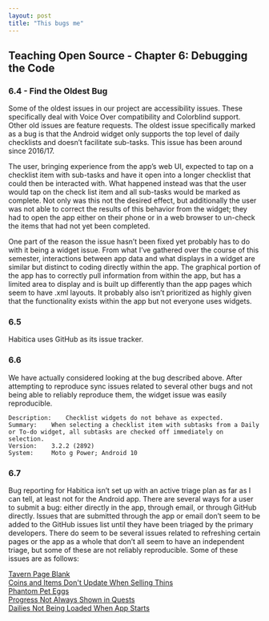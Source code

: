 ```yaml
---
layout: post
title: "This bugs me"
---
```


## Teaching Open Source - Chapter 6: Debugging the Code  

### 6.4 - Find the Oldest Bug

Some of the oldest issues in our project are accessibility issues. These specifically deal with Voice Over compatibility and Colorblind support. Other old issues are feature requests. The oldest issue specifically marked as a bug is that the Android widget only supports the top level of daily checklists and doesn’t facilitate sub-tasks. This issue has been around since 2016/17.  

The user, bringing experience from the app’s web UI, expected to tap on a checklist item with sub-tasks and have it open into a longer checklist that could then be interacted with. What happened instead was that the user would tap on the check list item and all sub-tasks would be marked as complete. Not only was this not the desired effect, but additionally the user was not able to correct the results of this behavior from the widget; they had to open the app either on their phone or in a web browser to un-check the items that had not yet been completed.  

One part of the reason the issue hasn’t been fixed yet probably has to do with it being a widget issue. From what I’ve gathered over the course of this semester, interactions between app data and what displays in a widget are similar but distinct to coding directly within the app. The graphical portion of the app has to correctly pull information from within the app, but has a limited area to display and is built up differently than the app pages which seem to have .xml layouts. It probably also isn’t prioritized as highly given that the functionality exists within the app but not everyone uses widgets.  


### 6.5  

Habitica uses GitHub as its issue tracker.  


### 6.6  

We have actually considered looking at the bug described above. After attempting to reproduce sync issues related to several other bugs and not being able to reliably reproduce them, the widget issue was easily reproducible.

```
Description:	Checklist widgets do not behave as expected.
Summary:	When selecting a checklist item with subtasks from a Daily or To-do widget, all subtasks are checked off immediately on selection. 
Version:	3.2.2 (2892)
System:		Moto g Power; Android 10
```


### 6.7  

Bug reporting for Habitica isn’t set up with an active triage plan as far as I can tell, at least not for the Android app. There are several ways for a user to submit a bug: either directly in the app, through email, or through GitHub directly. Issues that are submitted through the app or email don’t seem to be added to the GitHub issues list until they have been triaged by the primary developers. There do seem to be several issues related to refreshing certain pages or the app as a whole that don’t all seem to have an independent triage, but some of these are not reliably reproducible. Some of these issues are as follows:  

[Tavern Page Blank](https://github.com/HabitRPG/habitica-android/issues/1479)  
[Coins and Items Don't Update When Selling Thins](https://github.com/HabitRPG/habitica-android/issues/1466)  
[Phantom Pet Eggs](https://github.com/HabitRPG/habitica-android/issues/1460)  
[Progress Not Always Shown in Quests](https://github.com/HabitRPG/habitica-android/issues/1436)  
[Dailies Not Being Loaded When App Starts](https://github.com/HabitRPG/habitica-android/issues/1440)  
